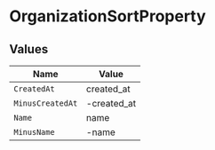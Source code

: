 # OrganizationSortProperty


## Values

| Name             | Value            |
| ---------------- | ---------------- |
| `CreatedAt`      | created_at       |
| `MinusCreatedAt` | -created_at      |
| `Name`           | name             |
| `MinusName`      | -name            |